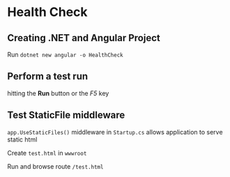 # Health Check

## Creating .NET and Angular Project

Run `dotnet new angular -o HealthCheck`

## Perform a test run

hitting the **Run** button or the *F5* key

## Test StaticFile middleware

`app.UseStaticFiles()` middleware in `Startup.cs` allows application to serve static html

Create `test.html` in `wwwroot`

Run and browse route `/test.html`